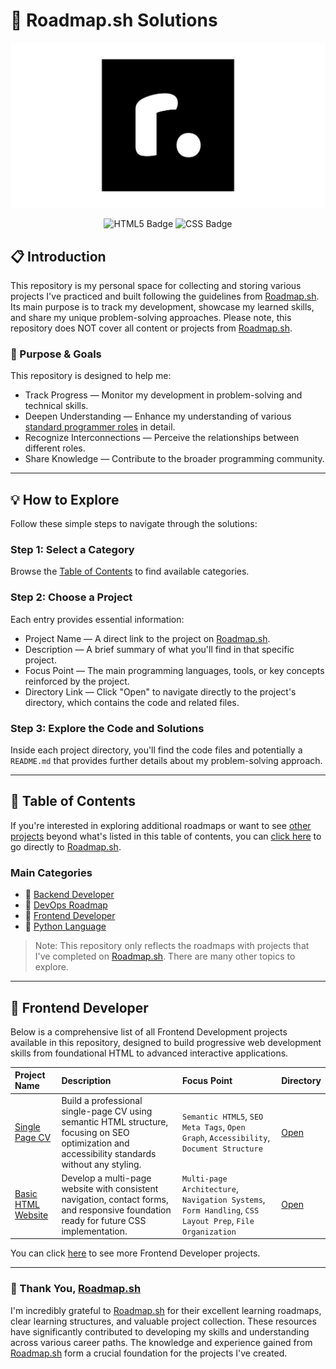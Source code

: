 # 🧠 Roadmap.sh Solutions

[![Roadmap.sh Logo](./image/roadmapsh-logo.png)](https://roadmap.sh/)

<section align="center">
    <span>
        <img alt="HTML5 Badge" src="https://img.shields.io/badge/HTML5-transparent?style=for-the-badge&logo=html5&logoColor=fff&color=e34f26">
    </span>
    <span>
        <img alt="CSS Badge" src="https://img.shields.io/badge/CSS-transparent?style=for-the-badge&logo=css&logoColor=fff&color=%232965f1">
    </span>
</section>

## 📋 Introduction

This repository is my personal space for collecting and storing various projects I've practiced and built following the guidelines from [Roadmap.sh](https://roadmap.sh/). Its main purpose is to track my development, showcase my learned skills, and share my unique problem-solving approaches. Please note, this repository does NOT cover all content or projects from [Roadmap.sh](https://roadmap.sh/).

### 🎯 Purpose & Goals
This repository is designed to help me:

* Track Progress — Monitor my development in problem-solving and technical skills.
* Deepen Understanding — Enhance my understanding of various [standard programmer roles](https://roadmap.sh/) in detail.
* Recognize Interconnections — Perceive the relationships between different roles.
* Share Knowledge — Contribute to the broader programming community.

---

## 💡 How to Explore

Follow these simple steps to navigate through the solutions:

### Step 1: Select a Category

Browse the [Table of Contents](#-table-of-contents) to find available categories.

### Step 2: Choose a Project

Each entry provides essential information:

* Project Name — A direct link to the project on [Roadmap.sh](https://roadmap.sh/).
* Description — A brief summary of what you'll find in that specific project.
* Focus Point — The main programming languages, tools, or key concepts reinforced by the project.
* Directory Link — Click "Open" to navigate directly to the project's directory, which contains the code and related files.

### Step 3: Explore the Code and Solutions

Inside each project directory, you'll find the code files and potentially a `README.md` that provides further details about my problem-solving approach.

---

## 📁 Table of Contents

If you're interested in exploring additional roadmaps or want to see [other projects](https://roadmap.sh/projects) beyond what's listed in this table of contents, you can [click here](https://roadmap.sh/) to go directly to [Roadmap.sh](https://roadmap.sh/).

### Main Categories

- 📂 [Backend Developer]()
- 📂 [DevOps Roadmap]()
- 📂 [Frontend Developer](./frontend-project/)
- 📂 [Python Language]()

> Note: This repository only reflects the roadmaps with projects that I've completed on [Roadmap.sh](https://roadmap.sh/). There are many other topics to explore.

---

## 📂 Frontend Developer

Below is a comprehensive list of all Frontend Development projects available in this repository, designed to build progressive web development skills from foundational HTML to advanced interactive applications.

| Project Name | Description| Focus Point | Directory |
| :------------------------- | :------------------------------------ | :---------------------------------- | :---------------------- |
| [Single Page CV](https://roadmap.sh/projects/single-page-cv) | Build a professional single-page CV using semantic HTML structure, focusing on SEO optimization and accessibility standards without any styling. | `Semantic HTML5`, `SEO Meta Tags`, `Open Graph`, `Accessibility`, `Document Structure` | [Open](./frontend-project/01-single-page-cv/) |
| [Basic HTML Website](https://roadmap.sh/projects/basic-html-website) | Develop a multi-page website with consistent navigation, contact forms, and responsive foundation ready for future CSS implementation. | `Multi-page Architecture`, `Navigation Systems`, `Form Handling`, `CSS Layout Prep`, `File Organization` | [Open](./frontend-project/02-basic-html-website/) |

You can click [here](./frontend-project/) to see more Frontend Developer projects.

---

### 🙏 Thank You, [Roadmap.sh](https://roadmap.sh/)

I'm incredibly grateful to [Roadmap.sh](https://roadmap.sh/) for their excellent learning roadmaps, clear learning structures, and valuable project collection. These resources have significantly contributed to developing my skills and understanding across various career paths. The knowledge and experience gained from [Roadmap.sh](https://roadmap.sh/) form a crucial foundation for the projects I've created.